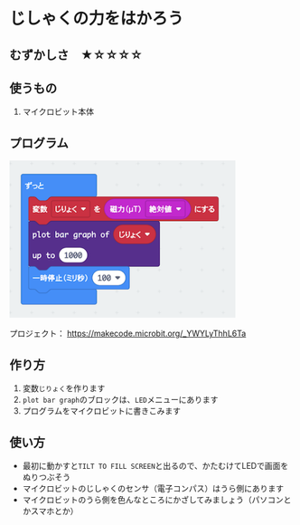 # じしゃくの力をはかろう

## むずかしさ　★☆☆☆☆

## 使うもの
1. マイクロビット本体

## プログラム

<img width="400" src="./mag.png">

プロジェクト： https://makecode.microbit.org/_YWYLyThhL6Ta

## 作り方

1. 変数`じりょく`を作ります
2. `plot bar graph`のブロックは、`LED`メニューにあります
3. プログラムをマイクロビットに書きこみます

## 使い方

* 最初に動かすと`TILT TO FILL SCREEN`と出るので、かたむけてLEDで画面をぬりつぶそう
* マイクロビットのじしゃくのセンサ（電子コンパス）はうら側にあります
* マイクロビットのうら側を色んなところにかざしてみましょう（パソコンとかスマホとか）
